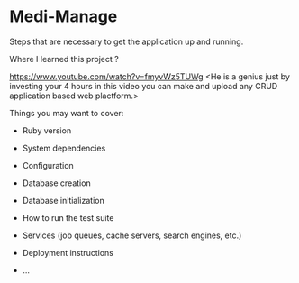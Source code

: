 # Medi-Manage

Steps that are necessary to get the
application up and running.

Where I learned this project ?

https://www.youtube.com/watch?v=fmyvWz5TUWg 
<He is a genius just by investing your 4 hours in this video you can make and upload any CRUD application based web plactform.>

Things you may want to cover:

* Ruby version

* System dependencies

* Configuration

* Database creation

* Database initialization

* How to run the test suite

* Services (job queues, cache servers, search engines, etc.)

* Deployment instructions

* ...
